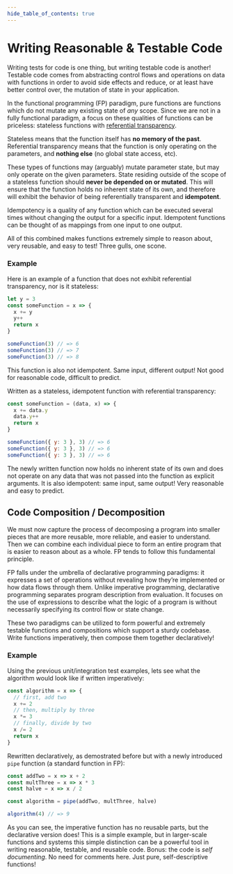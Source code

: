 ```yaml
--- 
hide_table_of_contents: true
---
```


# Writing Reasonable & Testable Code

Writing tests for code is one thing, but writing testable code is another! Testable code comes from abstracting control flows and operations on data with functions in order to avoid side effects and reduce, or at least have better control over, the mutation of state in your application.

In the functional programming (FP) paradigm, pure functions are functions which do not mutate any existing state of _any_ scope. Since we are not in a fully functional paradigm, a focus on these qualities of functions can be priceless: stateless functions with [referential transparency](https://en.wikipedia.org/wiki/Referential_transparency).

Stateless means that the function itself has **no memory of the past**. Referential transparency means that the function is only operating on the parameters, and **nothing else** (no global state access, etc).

These types of functions may (arguably) mutate parameter state, but may only operate on the given parameters. State residing outside of the scope of a stateless function should **never be depended on or mutated**. This will ensure that the function holds no inherent state of its own, and therefore will exhibit the behavior of being referentially transparent and **idempotent**. 

Idempotency is a quality of any function which can be executed several times without changing the output for a specific input. Idempotent functions can be thought of as mappings from one input to one output. 

All of this combined makes functions extremely simple to reason about, very reusable, and easy to test! Three gulls, one scone.

### Example

Here is an example of a function that does not exhibit referential transparency, nor is it stateless:

```js
let y = 3
const someFunction = x => {
  x += y
  y++
  return x
}

someFunction(3) // => 6
someFunction(3) // => 7
someFunction(3) // => 8
```

This function is also not idempotent. Same input, different output! Not good for reasonable code, difficult to predict.

Written as a stateless, idempotent function with referential transparency:

```js
const someFunction = (data, x) => {
  x += data.y
  data.y++
  return x
}

someFunction({ y: 3 }, 3) // => 6
someFunction({ y: 3 }, 3) // => 6
someFunction({ y: 3 }, 3) // => 6
```

The newly written function now holds no inherent state of its own and does not operate on any data that was not passed into the function as explicit arguments. It is also idempotent: same input, same output! Very reasonable and easy to predict.

## Code Composition / Decomposition

We must now capture the process of decomposing a program into smaller pieces that are more reusable, more reliable, and easier to understand. Then we can combine each individual piece to form an entire program that is easier to reason about as a whole. FP tends to follow this fundamental principle.

FP falls under the umbrella of declarative programming paradigms: it expresses a set of operations without revealing how they’re implemented or how data flows through them. Unlike imperative programming, declarative programming separates program description from evaluation. It focuses on the use of expressions to describe what the logic of a program is without necessarily specifying its control flow or state change.

These two paradigms can be utilized to form powerful and extremely testable functions and compositions which support a sturdy codebase. Write functions imperatively, then compose them together declaratively!

### Example

Using the previous unit/integration test examples, lets see what the algorithm would look like if written imperatively:

```js
const algorithm = x => {
  // first, add two
  x += 2
  // then, multiply by three
  x *= 3
  // finally, divide by two
  x /= 2
  return x
}
```

Rewritten declaratively, as demostrated before but with a newly introduced `pipe` function (a standard function in FP):

```js
const addTwo = x => x + 2
const multThree = x => x * 3
const halve = x => x / 2

const algorithm = pipe(addTwo, multThree, halve)

algorithm(4) // => 9
```

As you can see, the imperative function has no reusable parts, but the declarative version does! This is a simple example, but in larger-scale functions and systems this simple distinction can be a powerful tool in writing reasonable, testable, and reusable code. Bonus: the code is _self documenting_. No need for comments here. Just pure, self-descriptive functions!

